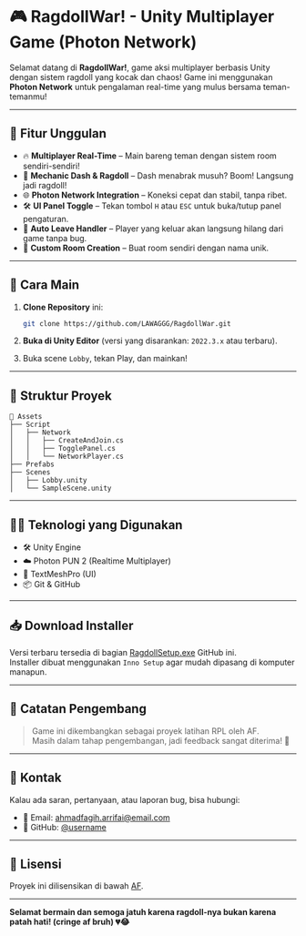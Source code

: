 # 🎮 RagdollWar! - Unity Multiplayer Game (Photon Network)

Selamat datang di **RagdollWar!**, game aksi multiplayer berbasis Unity dengan sistem ragdoll yang kocak dan chaos! Game ini menggunakan **Photon Network** untuk pengalaman real-time yang mulus bersama teman-temanmu!

---

## 🧠 Fitur Unggulan

- 🔥 **Multiplayer Real-Time** – Main bareng teman dengan sistem room sendiri-sendiri!
- 🥷 **Mechanic Dash & Ragdoll** – Dash menabrak musuh? Boom! Langsung jadi ragdoll!
- 🌐 **Photon Network Integration** – Koneksi cepat dan stabil, tanpa ribet.
- 🛠️ **UI Panel Toggle** – Tekan tombol `H` atau `ESC` untuk buka/tutup panel pengaturan.
- 🧹 **Auto Leave Handler** – Player yang keluar akan langsung hilang dari game tanpa bug.
- 🎨 **Custom Room Creation** – Buat room sendiri dengan nama unik.

---

## 🚀 Cara Main

1. **Clone Repository** ini:
   ```bash
   git clone https://github.com/LAWAGGG/RagdollWar.git
   ```

2. **Buka di Unity Editor** (versi yang disarankan: `2022.3.x` atau terbaru).

3. Buka scene `Lobby`, tekan Play, dan mainkan!

---

## 🧱 Struktur Proyek

```
📁 Assets
├── Script
│   ├── Network
│   │   ├── CreateAndJoin.cs
│   │   ├── TogglePanel.cs
│   │   └── NetworkPlayer.cs
├── Prefabs
├── Scenes
│   ├── Lobby.unity
│   └── SampleScene.unity
```

---

## 🧑‍💻 Teknologi yang Digunakan

- 🛠️ Unity Engine
- ☁️ Photon PUN 2 (Realtime Multiplayer)
- 🎨 TextMeshPro (UI)
- 📦 Git & GitHub

---

## 📥 Download Installer

Versi terbaru tersedia di bagian [RagdollSetup.exe](https://github.com/LAWAGGG/RagdollWar/blob/main/RagdollSetup.exe) GitHub ini.  
Installer dibuat menggunakan `Inno Setup` agar mudah dipasang di komputer manapun.

---

## 📝 Catatan Pengembang

> Game ini dikembangkan sebagai proyek latihan RPL oleh AF.  
> Masih dalam tahap pengembangan, jadi feedback sangat diterima! 💬

---

## 💌 Kontak

Kalau ada saran, pertanyaan, atau laporan bug, bisa hubungi:

- 📧 Email: ahmadfagih.arrifai@email.com
- 🐙 GitHub: [@username](https://github.com/LAWAGGG)

---

## 🏁 Lisensi

Proyek ini dilisensikan di bawah [AF](LICENSE).

---

**Selamat bermain dan semoga jatuh karena ragdoll-nya bukan karena patah hati! (cringe af bruh) 💔😂**

